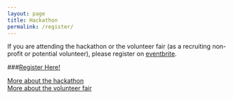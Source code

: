 ```yaml
---
layout: page
title: Hackathon
permalink: /register/
---
```

If you are attending the hackathon or the volunteer fair (as a recruiting non-profit or potential volunteer), please register on [eventbrite](http://www.eventbrite.com/e/make-st-louis-better-hackathon-volunteer-fair-tickets-16945136359).  
  
###[Register Here!](http://www.eventbrite.com/e/make-st-louis-better-hackathon-volunteer-fair-tickets-16945136359)  
  
[More about the hackathon](http://buildforstl.org/hackathon/)  
[More about the volunteer fair](http://buildforstl.org/volunteer-fair/)  

